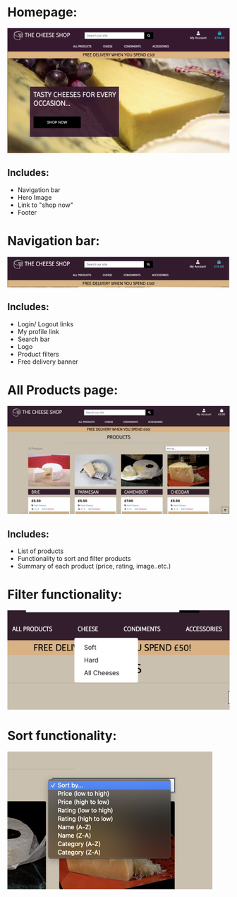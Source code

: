 # Homepage:
![Home page](/readmeimages/home.png)

## Includes:
- Navigation bar
- Hero Image
- Link to "shop now"
- Footer


# Navigation bar:
![Navigationbar](/readmeimages/nav-bar.png)

## Includes:
- Login/ Logout links
- My profile link
- Search bar
- Logo
- Product filters
- Free delivery banner

# All Products page:
![All products](/readmeimages/all-products.png)

## Includes:
- List of products
- Functionality to sort and filter products
- Summary of each product (price, rating, image..etc.)

# Filter functionality: 
![filter](/readmeimages/filter.png)

# Sort functionality:
![sort](/readmeimages/sort.png)